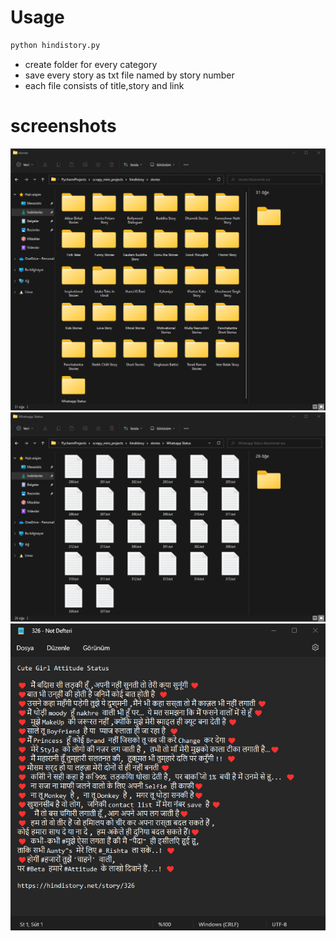 # Usage

```python
python hindistory.py
```
- create folder for every category
- save every story as txt file named by story number
- each file consists of title,story and link

# screenshots

![](ss/1.png)
![](ss/2.png)
![](ss/3.png)